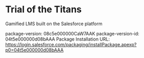 # Trial of the Titans
Gamified LMS built on the Salesforce platform

package-version: 08c5e000000CaW7AAK
package-version-id: 04t5e000000d08bAAA
Package Installation URL: https://login.salesforce.com/packaging/installPackage.apexp?p0=04t5e000000d08bAAA
